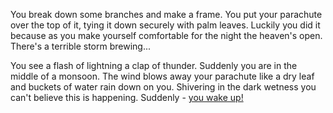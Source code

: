 You break down some branches and make a frame. You put your parachute over the top of it, tying it down securely with palm leaves. Luckily you did it because as you make yourself comfortable for the night the heaven's open. There's a terrible storm brewing...

You see a flash of lightning a clap of thunder. Suddenly you are in the middle of a monsoon.
The wind blows away your parachute like a dry leaf and buckets of water rain down on you.
Shivering in the dark wetness you can't believe this is happening.
Suddenly - [you wake up!](../../wake-up/wake-up.md)